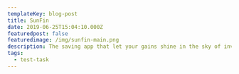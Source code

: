 ```yaml
---
templateKey: blog-post
title: SunFin
date: 2019-06-25T15:04:10.000Z
featuredpost: false
featuredimage: /img/sunfin-main.png
description: The saving app that let your gains shine in the sky of investment opportunities
tags:
  - test-task
---
```

